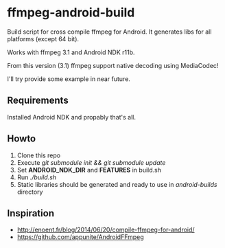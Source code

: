 # ffmpeg-android-build

Build script for cross compile ffmpeg for Android. It generates libs for all platforms (except 64 bit).

Works with ffmpeg 3.1 and Android NDK r11b.

From this version (3.1) ffmpeg support native decoding using MediaCodec!

I'll try provide some example in near future.

## Requirements

Installed Android NDK and propably that's all.

## Howto

1. Clone this repo
2. Execute *git submodule init && git submodule update*
3. Set **ANDROID_NDK_DIR** and **FEATURES** in build.sh
4. Run *./build.sh*
5. Static libraries should be generated and ready to use in *android-builds* directory

## Inspiration

- http://enoent.fr/blog/2014/06/20/compile-ffmpeg-for-android/
- https://github.com/appunite/AndroidFFmpeg

